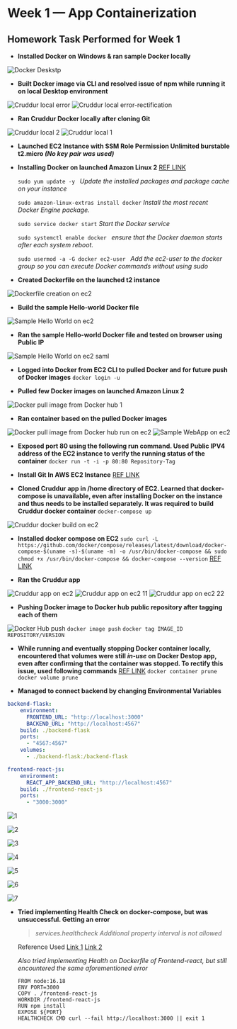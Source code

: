 # Week 1 — App Containerization
## Homework Task Performed for Week 1 ##

- **Installed Docker on Windows & ran sample Docker locally**
 
 ![Docker Deskstp](https://user-images.githubusercontent.com/125117631/220989926-048d6d39-42f5-44c1-acb9-caae67c82704.png)

- **Built Docker image via CLI and resolved issue of npm while running it on local Desktop environment**

![Cruddur local error](https://user-images.githubusercontent.com/125117631/220990591-e002229b-adc3-4209-a4ec-263acdf12398.png)
![Cruddur local error-rectification](https://user-images.githubusercontent.com/125117631/220990614-bd894688-a39d-45f8-8adf-bae56ab77d31.png)

- **Ran Cruddur Docker locally after cloning Git**

![Cruddur local 2](https://user-images.githubusercontent.com/125117631/220991127-8164cd28-2362-4513-b450-a9e036a49aca.png)
![Cruddur local 1](https://user-images.githubusercontent.com/125117631/220991164-f63eb466-ace0-42dd-9a63-e75ebb9f91e6.png)

- **Launched EC2 Instance with SSM Role Permission Unlimited burstable t2.micro *(No key pair was used)*** 

- **Installing Docker on launched Amazon Linux 2** [REF LINK](https://docs.aws.amazon.com/AmazonECS/latest/developerguide/create-container-image.html)

  ```sudo yum update -y ``` *Update the installed packages and package cache on your instance*

  ```sudo amazon-linux-extras install docker``` *Install the most recent Docker Engine package.*

  ```sudo service docker start``` *Start the Docker service*

  ```sudo systemctl enable docker ``` *ensure that the Docker daemon starts after each system reboot.* 

  ```sudo usermod -a -G docker ec2-user ``` *Add the ec2-user to the docker group so you can execute Docker commands without using sudo*
  
- **Created Dockerfile on the launched t2 instance** 

![Dockerfile creation on ec2](https://user-images.githubusercontent.com/125117631/220993778-62e31f5f-ecda-486e-add2-368cef025289.png)

- **Build the sample Hello-world Docker file**

 ![Sample Hello World on ec2](https://user-images.githubusercontent.com/125117631/220994838-7cfbb1ce-6189-4152-adb0-0d54679a7e54.png)

- **Ran the sample Hello-world Docker file and tested on browser using Public IP**

 ![Sample Hello World on ec2 saml](https://user-images.githubusercontent.com/125117631/220994695-0477541a-6258-40a4-8c40-6f7069799566.png)
 
- **Logged into Docker from EC2 CLI to pulled Docker and for future push of Docker images** ```docker login -u```

- **Pulled few Docker images on launched Amazon Linux 2** 

![Docker pull image from Docker hub 1](https://user-images.githubusercontent.com/125117631/220995453-8bf55d24-bc7a-4d88-87e3-1ecbc9e73f5a.png)

- **Ran container based on the pulled Docker images**

![Docker pull image from Docker hub run on ec2](https://user-images.githubusercontent.com/125117631/220995769-b9b9da1d-97c2-4745-8318-b8896e15ece5.png)
![Sample WebApp on ec2](https://user-images.githubusercontent.com/125117631/221003160-9cacbb72-2c40-4f9e-8662-fa0d1bcb7c58.png)

- **Exposed port 80 using the following run command. Used Public IPV4 address of the EC2 instance to verify the running status of the container** ```docker run -t -i -p 80:80 Repository-Tag```

- **Install Git In AWS EC2 Instance** [REF LINK](https://cloudaffaire.com/how-to-install-git-in-aws-ec2-instance/)

- **Cloned Cruddur app in /home directory of EC2. Learned that docker-compose is unavailable, even after installing Docker on the instance and thus needs to be installed separately. It was required to build Cruddur docker container** ```docker-compose up```

![Cruddur docker build on ec2](https://user-images.githubusercontent.com/125117631/221002543-44a49c23-f178-4b70-8ed3-2d90d8b34918.png)

- **Installed docker compose on EC2** ```sudo curl -L https://github.com/docker/compose/releases/latest/download/docker-compose-$(uname -s)-$(uname -m) -o /usr/bin/docker-compose && sudo chmod +x /usr/bin/docker-compose && docker-compose --version```
[REF LINK](https://gist.github.com/npearce/6f3c7826c7499587f00957fee62f8ee9)

- **Ran the Cruddur app**

![Cruddur app on ec2](https://user-images.githubusercontent.com/125117631/221002672-7ff159d7-9119-4358-b010-f9f64e604776.png)
![Cruddur app on ec2 11](https://user-images.githubusercontent.com/125117631/221002677-670bae28-79e9-48b0-be25-683441d122c2.png)
![Cruddur app on ec2 22](https://user-images.githubusercontent.com/125117631/221002657-e40d39dd-1a3f-4bf8-b81e-ce333732d951.png)

- **Pushing Docker image to Docker hub public repository after tagging each of them**

![Docker Hub push](https://user-images.githubusercontent.com/125117631/221003264-3c89388a-10b3-4d0f-8626-5f1955c83d11.png)
```docker image push```
```docker tag IMAGE_ID REPOSITORY/VERSION```

- **While running and eventually stopping Docker container locally, encountered that volumes were still *in-use* on Docker Destop app, even after confirming that the container was stopped. To rectify this issue, used following commands** [REF LINK](https://stackoverflow.com/questions/34658836/docker-is-in-volume-in-use-but-there-arent-any-docker-containers)
```docker container prune```
```docker volume prune```

- **Managed to connect backend by changing Environmental Variables**
```yml
backend-flask:
    environment:
      FRONTEND_URL: "http://localhost:3000"
      BACKEND_URL: "http://localhost:4567"
    build: ./backend-flask
    ports:
      - "4567:4567"
    volumes:
      - ./backend-flask:/backend-flask
```

```yml
frontend-react-js:
    environment:
      REACT_APP_BACKEND_URL: "http://localhost:4567"
    build: ./frontend-react-js
    ports:
      - "3000:3000"
```
![1](https://user-images.githubusercontent.com/125117631/221200879-0a832d71-19ea-4483-977c-91b51bdc8cf9.png)

![2](https://user-images.githubusercontent.com/125117631/221200917-8d11c407-48da-4f4e-bac1-81bc2806d681.png)

![3](https://user-images.githubusercontent.com/125117631/221200950-2a251b1c-5299-457a-8fcb-47d4acc7263e.png)

![4](https://user-images.githubusercontent.com/125117631/221200981-1572cccb-0bc6-435c-ab30-3b2096c954b1.png)

![5](https://user-images.githubusercontent.com/125117631/221201008-35410da5-86de-4e53-84da-d4eb7c93fb6a.png)

![6](https://user-images.githubusercontent.com/125117631/221201025-8b041e3f-32ed-453c-b329-e776f272cdeb.png)

![7](https://user-images.githubusercontent.com/125117631/221201050-b1720636-9769-449b-8913-3e7030dc7cd3.png)

- **Tried implementing Health Check on docker-compose, but was unsuccessful. Getting an error**

    > *services.healthcheck Additional property interval is not allowed*

    Reference Used 
    [Link 1](https://medium.com/geekculture/how-to-successfully-implement-a-healthcheck-in-docker-compose-efced60bc08e)
    [Link 2](https://nickjanetakis.com/blog/docker-tip-85-define-healthcheck-in-your-docker-compose-file)
    
  *Also tried implementing Health on Dockerfile of Frontend-react, but still encountered the same aforementioned error*  
  ```
  FROM node:16.18
  ENV PORT=3000
  COPY . /frontend-react-js
  WORKDIR /frontend-react-js
  RUN npm install
  EXPOSE ${PORT}
  HEALTHCHECK CMD curl --fail http://localhost:3000 || exit 1 
  ```
